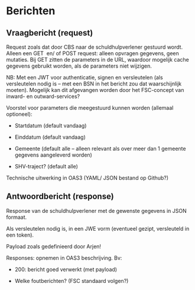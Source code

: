 # Berichten

## Vraagbericht (request)

Request zoals dat door CBS naar de schuldhulpverlener gestuurd wordt. Alleen een GET  en/ of POST request: alleen opvragen gegevens, geen mutaties. Bij GET zitten de parameters in de URL, waardoor mogelijk cache gegevens gebruikt worden, als de parameters niet wijzigen. 

NB: Met een JWT voor authenticatie, signen en versleutelen (als versleutelen nodig is – met een BSN in het bericht zou dat waarschijnlijk moeten). Mogelijk kan dit afgevangen worden door het FSC-concept van inward- en outward-services? 

Voorstel voor parameters die meegestuurd kunnen worden (allemaal optioneel): 

- Startdatum (default vandaag) 

- Einddatum (default vandaag) 

- Gemeente (default alle – alleen relevant als over meer dan 1 gemeente gegevens aangeleverd worden) 

- SHV-traject? (default alle) 

Technische uitwerking in OAS3 (YAML/ JSON bestand op Github?) 

## Antwoordbericht (response)

Response van de schuldhulpverlener met de gewenste gegevens in JSON formaat. 

Als versleutelen nodig is, in een JWE vorm (eventueel gezipt, versleuteld in een token). 

Payload zoals gedefinieerd door Arjen! 

Responses: opnemen in OAS3 beschrijving. Bv: 

- 200: bericht goed verwerkt (met payload) 

- Welke foutberichten? (FSC standaard volgen?) 
